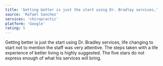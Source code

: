 ```yaml
---
title: 'Getting better is just the start using Dr. Bradley services,'
source: 'Rafael Sanchez'
services: 'chiropractic'
platform: 'Google'
rating: 5
---
```


Getting better is just the start using Dr. Bradley services,  life changing to start not to mention the staff was very attentive. The steps taken with a life experience of better living is highly suggested. The five stars do not express enough of what his services will bring.
    